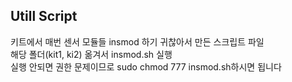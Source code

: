 Utill Script 
---
키트에서 매번 센서 모듈들 insmod 하기 귀찮아서 만든 스크립트 파일  
해당 폴더(kit1, ki2) 옮겨서 insmod.sh 실행  
실행 안되면 권한 문제이므로 sudo chmod 777 insmod.sh하시면 됩니다
